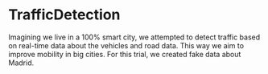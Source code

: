 # TrafficDetection
Imagining we live in a 100% smart city, we attempted to detect traffic based on real-time data about the vehicles and road data. This way we aim to improve mobility in big cities. For this trial, we created fake data about Madrid.
